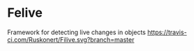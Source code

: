 # Felive
Framework for detecting live changes in objects
https://travis-ci.com/Ruskonert/Filive.svg?branch=master
